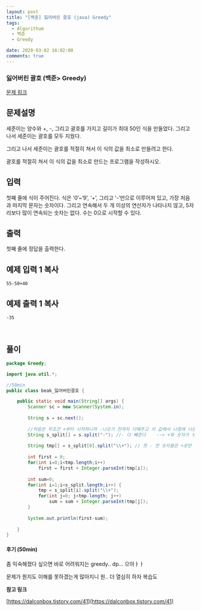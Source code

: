 ```yaml
---
layout: post
title: "[백준] 잃어버린 괄호 (java) Greedy"
tags:
  - Algorithum
  - 백준
  - Greedy

date: 2020-03-02 16:02:00
comments: true
---
```




###   잃어버린 괄호 (백준> Greedy)

[문제 링크](https://www.acmicpc.net/problem/1541 )

## 문제설명

세준이는 양수와 +, -, 그리고 괄호를 가지고 길이가 최대 50인 식을 만들었다. 그리고 나서 세준이는 괄호를 모두 지웠다.

그리고 나서 세준이는 괄호를 적절히 쳐서 이 식의 값을 최소로 만들려고 한다.

괄호를 적절히 쳐서 이 식의 값을 최소로 만드는 프로그램을 작성하시오.

## 입력

첫째 줄에 식이 주어진다. 식은 ‘0’~‘9’, ‘+’, 그리고 ‘-’만으로 이루어져 있고, 가장 처음과 마지막 문자는 숫자이다. 그리고 연속해서 두 개 이상의 연산자가 나타나지 않고, 5자리보다 많이 연속되는 숫자는 없다. 수는 0으로 시작할 수 있다.

## 출력

첫째 줄에 정답을 출력한다.

## 예제 입력 1 복사

```
55-50+40
```

## 예제 출력 1 복사

```
-35
```

<br>

## 풀이

```java
package Greedy;

import java.util.*;

//50min
public class beak_잃어버린괄호 {

	public static void main(String[] args) {
		Scanner sc = new Scanner(System.in);
		
		String s = sc.next();
		
		//처음은 무조건 +부터 시작하니까 -나오기 전까지 더해주고 이 값에서 나중에 나온 값을 빼준다
		String s_split[] = s.split("-"); //- 다 뺴준다    --> +와 숫자가 섞여있다
		
		String tmp[] = s_split[0].split("\\+"); // 첫 - 전 숫자들은 +로만 이루어져있으니까 따로 전부 더한다! -->숫자만 들어있다
		
		int first = 0;
		for(int i=0;i<tmp.length;i++)
			first = first + Integer.parseInt(tmp[i]);
		
		int sum=0;
		for(int i=1;i<s_split.length;i++) {
			tmp = s_split[i].split("\\+");
			for(int j=0; j<tmp.length; j++)
				sum = sum + Integer.parseInt(tmp[j]);
		}
		
		System.out.println(first-sum);
		
	}
}

```

#### 후기 (50min)

좀 익숙해졌다 싶으면 바로 어려워지는 greedy.. dp... 으아ㅏㅏ <br>

문제가 뭔지도 이해를 못하겠는게 많아지니 원.. 더 열심히 하자 복습도



**참고 링크**

[https://dalconbox.tistory.com/41](https://dalconbox.tistory.com/41)